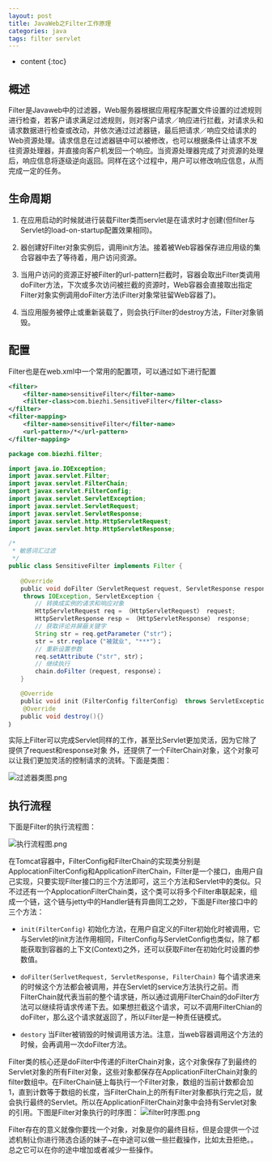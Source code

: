 ```yaml
---
layout: post
title: JavaWeb之Filter工作原理
categories: java
tags: filter servlet
---
```


* content
{:toc}

## 概述

Filter是Javaweb中的过滤器，Web服务器根据应用程序配置文件设置的过滤规则进行检查，若客户请求满足过滤规则，则对客户请求／响应进行拦截，对请求头和请求数据进行检查或改动，并依次通过过滤器链，最后把请求／响应交给请求的Web资源处理。请求信息在过滤器链中可以被修改，也可以根据条件让请求不发往资源处理器，并直接向客户机发回一个响应。当资源处理器完成了对资源的处理后，响应信息将逐级逆向返回。同样在这个过程中，用户可以修改响应信息，从而完成一定的任务。



## 生命周期

1. 在应用启动的时候就进行装载Filter类而servlet是在请求时才创建(但filter与Servlet的load-on-startup配置效果相同)。

2. 器创建好Filter对象实例后，调用init方法。接着被Web容器保存进应用级的集合容器中去了等待着，用户访问资源。

3. 当用户访问的资源正好被Filter的url-pattern拦截时，容器会取出Filter类调用doFilter方法，下次或多次访问被拦截的资源时，Web容器会直接取出指定Filter对象实例调用doFilter方法(Filter对象常驻留Web容器了)。

4. 当应用服务被停止或重新装载了，则会执行Filter的destroy方法，Filter对象销毁。

## 配置

Filter也是在web.xml中一个常用的配置项，可以通过如下进行配置

```xml
<filter>  
    <filter-name>sensitiveFilter</filter-name>  
    <filter-class>com.biezhi.SensitiveFilter</filter-class>  
</filter>  
<filter-mapping>  
    <filter-name>sensitiveFilter</filter-name>  
    <url-pattern>/*</url-pattern>  
</filter-mapping>
```

```java
package com.biezhi.filter;

import java.io.IOException;
import javax.servlet.Filter;
import javax.servlet.FilterChain;
import javax.servlet.FilterConfig;
import javax.servlet.ServletException;
import javax.servlet.ServletRequest;
import javax.servlet.ServletResponse;
import javax.servlet.http.HttpServletRequest;
import javax.servlet.http.HttpServletResponse;

/*
 * 敏感词汇过滤
 */
public class SensitiveFilter implements Filter {
　　
　　@Override
　　public void doFilter（ServletRequest request, ServletResponse response, FilterChain chain） 
    throws IOException, ServletException {
　　    // 转换成实例的请求和响应对象
　　    HttpServletRequest req = （HttpServletRequest） request;
　　    HttpServletResponse resp = （HttpServletResponse） response;
　　    // 获取评论并屏蔽关键字
　　    String str = req.getParameter（"str"）；
　　    str = str.replace（"被就业", "***"）；
　　    // 重新设置参数
　　    req.setAttribute（"str", str）；
　　    // 继续执行
　　    chain.doFilter（request, response）；
　　}

　　@Override
　　public void init（FilterConfig filterConfig） throws ServletException{}
    @Override
　　public void destroy(){}
｝
```

实际上Filter可以完成Servlet同样的工作，甚至比Servlet更加灵活，因为它除了提供了request和response对象
外，还提供了一个FilterChain对象，这个对象可以让我们更加灵活的控制请求的流转。下面是类图：

![过滤器类图.png](https://dn-biezhi.qbox.me/2015/09/777796409.png)

## 执行流程

下面是Filter的执行流程图：

![执行流程图.png](https://dn-biezhi.qbox.me/2015/09/3031115299.png)

在Tomcat容器中，FilterConfig和FilterChain的实现类分别是ApplocationFilterConfig和ApplicationFilterChain，Filter是一个接口，由用户自己实现，只要实现Filter接口的三个方法即可，这三个方法和Servlet中的类似。只不过还有一个ApplocationFilterChain类，这个类可以将多个Filter串联起来，组成一个链，这个链与jetty中的Handler链有异曲同工之妙，下面是Filter接口中的三个方法：

- `init(FilterConfig)`
初始化方法，在用户自定义的Filter初始化时被调用，它与Servlet的init方法作用相同，FilterConfig与ServletConfig也类似，除了都能获取到容器的上下文(Context)之外，还可以获取Filter在初始化时设置的<init-param>参数值。

- `doFilter(SerlvetRequest, ServletResponse, FilterChain)`
每个请求进来的时候这个方法都会被调用，并在Servlet的service方法执行之前。而FilterChain就代表当前的整个请求链，所以通过调用FilterChain的doFilter方法可以继续将请求传递下去。如果想拦截这个请求，可以不调用FilterChian的doFilter，那么这个请求就返回了，所以Filter是一种责任链模式。

- `destory`
当Filter被销毁的时候调用该方法。注意，当web容器调用这个方法的时候，会再调用一次doFilter方法。

Filter类的核心还是doFilter中传递的FilterChain对象，这个对象保存了到最终的Servlet对象的所有Filter对象，这些对象都保存在ApplicationFilterChain对象的filter数组中。在FilterChain链上每执行一个Filter对象，数组的当前计数都会加1，直到计数等于数组的长度，当FilterChain上的所有Filter对象都执行完之后，就会执行最终的Servlet。所以在ApplicationFilterChain对象中会持有Servlet对象的引用。下图是Filter对象执行的时序图：
![filter时序图.png](https://dn-biezhi.qbox.me/2015/09/3226074832.png)

Filter存在的意义就像你要找一个对象，对象是你的最终目标，但是会提供一个过滤机制让你进行筛选合适的妹子~在中途可以做一些拦截操作，比如太丑拒绝。。总之它可以在你的途中增加或者减少一些操作。

